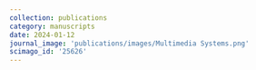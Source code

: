 ```yaml
---
collection: publications
category: manuscripts
date: 2024-01-12
journal_image: 'publications/images/Multimedia Systems.png'
scimago_id: '25626'
---
```

